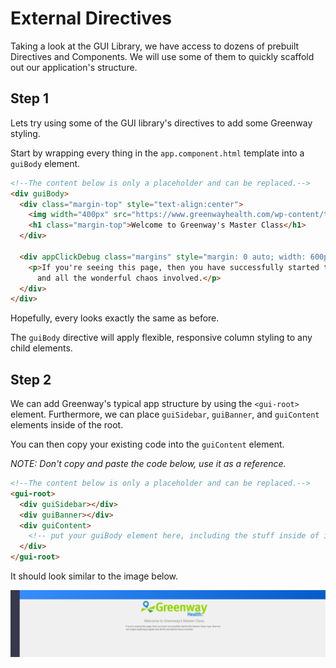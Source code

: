 # External Directives
Taking a look at the GUI Library, we have access to dozens of prebuilt Directives and Components. We will use some of them to quickly scaffold out our application's structure.

## Step 1
Lets try using some of the GUI library's directives to add some Greenway styling.

Start by wrapping every thing in the `app.component.html` template into a `guiBody` element.

```html
<!--The content below is only a placeholder and can be replaced.-->
<div guiBody>
  <div class="margin-top" style="text-align:center">
    <img width="400px" src="https://www.greenwayhealth.com/wp-content/themes/greenway_responsive/images/logo.svg">
    <h1 class="margin-top">Welcome to Greenway's Master Class</h1>
  </div>

  <div appClickDebug class="margins" style="margin: 0 auto; width: 600px">
    <p>If you're seeing this page, then you have successfully started the Master Class App. Now we can begin exploring Angular
      and all the wonderful chaos involved.</p>
  </div>
</div>
```

Hopefully, every looks exactly the same as before.

The `guiBody` directive will apply flexible, responsive column styling to any child elements.

## Step 2
We can add Greenway's typical app structure by using the `<gui-root>` element. Furthermore, we can place `guiSidebar`, `guiBanner`, and `guiContent` elements inside of the root.

You can then copy your existing code into the `guiContent` element.

*NOTE: Don't copy and paste the code below, use it as a reference.*
```html
<!--The content below is only a placeholder and can be replaced.-->
<gui-root>
  <div guiSidebar></div>
  <div guiBanner></div>
  <div guiContent>
    <!-- put your guiBody element here, including the stuff inside of it! -->
  </div>
</gui-root>
```

It should look similar to the image below.

![alt text][demo]

[demo]: assets/2-gui-root.png
